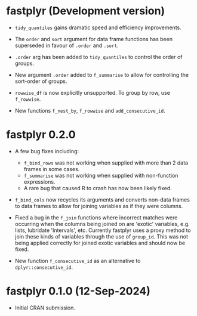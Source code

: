 # fastplyr (Development version)

* `tidy_quantiles` gains dramatic speed and efficiency improvements.

* The `order` and `sort` argument for data frame functions has been superseded in 
favour of `.order` and `.sort`.

* `.order` arg has been added to `tidy_quantiles` to control the order of groups.

* New argument `.order` added to `f_summarise` to allow for controlling
the sort-order of groups.

* `rowwise_df` is now explicitly unsupported. To group by row, use `f_rowwise`.

* New functions `f_nest_by`, `f_rowwise` and `add_consecutive_id`.

# fastplyr 0.2.0

* A few bug fixes including: 
  * `f_bind_rows` was not working when supplied with more than 2 data frames in
some cases.
  * `f_summarise` was not working when supplied with non-function expressions.
  * A rare bug that caused R to crash has now been likely fixed.


* `f_bind_cols` now recycles its arguments and converts non-data frames
to data frames to allow for joining variables as if they were columns.

* Fixed a bug in the `f_join` functions where incorrect matches were 
occurring when the columns being joined on are 'exotic' variables, e.g. 
lists, lubridate 'Intervals', etc. Currently fastplyr uses a proxy method to 
join these kinds of variables through the use of `group_id`. This was not being
applied correctly for joined exotic variables and should now be fixed.

* New function `f_consecutive_id` as an alternative to `dplyr::consecutive_id`.

# fastplyr 0.1.0 (12-Sep-2024)

* Initial CRAN submission.
